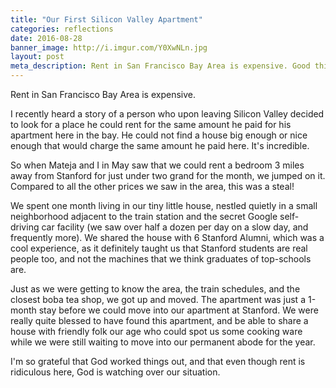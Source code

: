 ```yaml
---
title: "Our First Silicon Valley Apartment"
categories: reflections
date: 2016-08-28
banner_image: http://i.imgur.com/Y0XwNLn.jpg
layout: post
meta_description: Rent in San Francisco Bay Area is expensive. Good thing I've got God.
---
```


Rent in San Francisco Bay Area is expensive.

I recently heard a story of a person who upon leaving Silicon Valley decided to look for a place he could rent for the same amount he paid for his apartment here in the bay. He could not find a house big enough or nice enough that would charge the same amount he paid here. It's incredible.

So when Mateja and I in May saw that we could rent a bedroom 3 miles away from Stanford for just under two grand for the month, we jumped on it. Compared to all the other prices we saw in the area, this was a steal!

We spent one month living in our tiny little house, nestled quietly in a small neighborhood adjacent to the train station and the secret Google self-driving car facility (we saw over half a dozen per day on a slow day, and frequently more). We shared the house with 6 Stanford Alumni, which was a cool experience, as it definitely taught us that Stanford students are real people too, and not the machines that we think graduates of top-schools are.

Just as we were getting to know the area, the train schedules, and the closest boba tea shop, we got up and moved. The apartment was just a 1-month stay before we could move into our apartment at Stanford. We were really quite blessed to have found this apartment, and be able to share a house with friendly folk our age who could spot us some cooking ware while we were still waiting to move into our permanent abode for the year. 

I'm so grateful that God worked things out, and that even though rent is ridiculous here, God is watching over our situation.
